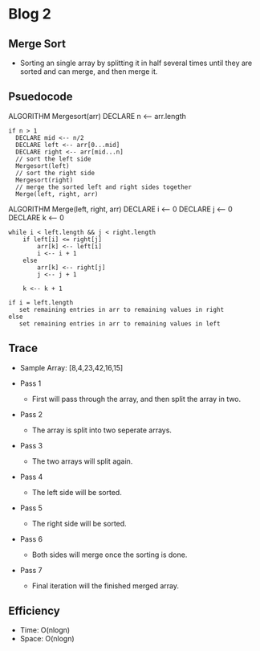 # Blog 2

## Merge Sort
* Sorting an single array by splitting it in half several times until they are sorted and can merge, and then merge it.

## Psuedocode
ALGORITHM Mergesort(arr)
    DECLARE n <-- arr.length
           
    if n > 1
      DECLARE mid <-- n/2
      DECLARE left <-- arr[0...mid]
      DECLARE right <-- arr[mid...n]
      // sort the left side
      Mergesort(left)
      // sort the right side
      Mergesort(right)
      // merge the sorted left and right sides together
      Merge(left, right, arr)

ALGORITHM Merge(left, right, arr)
    DECLARE i <-- 0
    DECLARE j <-- 0
    DECLARE k <-- 0

    while i < left.length && j < right.length
        if left[i] <= right[j]
            arr[k] <-- left[i]
            i <-- i + 1
        else
            arr[k] <-- right[j]
            j <-- j + 1
            
        k <-- k + 1

    if i = left.length
       set remaining entries in arr to remaining values in right
    else
       set remaining entries in arr to remaining values in left

## Trace
* Sample Array: [8,4,23,42,16,15]

* Pass 1
  - First will pass through the array, and then split the array in two.

* Pass 2
  - The array is split into two seperate arrays.

* Pass 3
  - The two arrays will split again.

* Pass 4
  - The left side will be sorted.

* Pass 5
  - The right side will be sorted.

* Pass 6
  - Both sides will merge once the sorting is done.

* Pass 7
  - Final iteration will the finished merged array.

## Efficiency
* Time: O(nlogn)
* Space: O(nlogn)